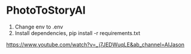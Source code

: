# PhotoToStoryAI

1. Change env to .env
2. Install dependencies, pip install -r requirements.txt 


https://www.youtube.com/watch?v=_j7JEDWuqLE&ab_channel=AIJason
